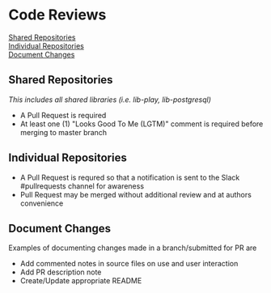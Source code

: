 Code Reviews
============

[Shared Repositories](#shared-repositories)  
[Individual Repositories](#individual-repositories)  
[Document Changes](#document-changes)  

## Shared Repositories
*This includes all shared libraries (i.e. lib-play, lib-postgresql)*
- A Pull Request is required
- At least one (1) "Looks Good To Me (LGTM)" comment is required before merging to master branch

## Individual Repositories
- A Pull Request is requred so that a notification is sent to the Slack #pullrequests channel for awareness
- Pull Request may be merged without additional review and at authors convenience

## Document Changes
Examples of documenting changes made in a branch/submitted for PR are
- Add commented notes in source files on use and user interaction
- Add PR description note
- Create/Update appropriate README

